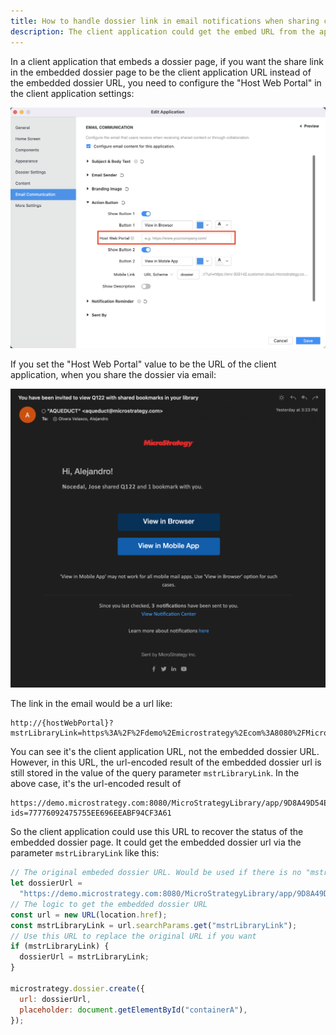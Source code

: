 ```yaml
---
title: How to handle dossier link in email notifications when sharing content
description: The client application could get the embed URL from the application settings.
---
```


In a client application that embeds a dossier page, if you want the share link in the embedded dossier page to be the client application URL instead of the embedded dossier URL, you need to configure the "Host Web Portal" in the client application settings:

![Host Web Portal](../images/application-config.png)

If you set the "Host Web Portal" value to be the URL of the client application, when you share the dossier via email:

![Share Dossier Email](../images/dossier-email.png)

The link in the email would be a url like:

```url
http://{hostWebPortal}?mstrLibraryLink=https%3A%2F%2Fdemo%2Emicrostrategy%2Ecom%3A8080%2FMicroStrategyLibrary%2Fapp%2F9D8A49D54E04E0BE62C877ACC18A5A0A%2F0627433046E1B80BCE681C87E48F5C28%2Fbookmarks%3Fids%3D77776092475755EE696EEABF94CF3A61
```

You can see it's the client application URL, not the embedded dossier URL. However, in this URL, the url-encoded result of the embedded dossier url is still stored in the value of the query parameter `mstrLibraryLink`. In the above case, it's the url-encoded result of

```url
https://demo.microstrategy.com:8080/MicroStrategyLibrary/app/9D8A49D54E04E0BE62C877ACC18A5A0A/0627433046E1B80BCE681C87E48F5C28/bookmarks?ids=77776092475755EE696EEABF94CF3A61
```

So the client application could use this URL to recover the status of the embedded dossier page. It could get the embedded dossier url via the parameter `mstrLibraryLink` like this:

```js
// The original embeded dossier URL. Would be used if there is no "mstrLibraryLink" parameter
let dossierUrl =
  "https://demo.microstrategy.com:8080/MicroStrategyLibrary/app/9D8A49D54E04E0BE62C877ACC18A5A0A/0627433046E1B80BCE681C87E48F5C28";
// The logic to get the embedded dossier URL
const url = new URL(location.href);
const mstrLibraryLink = url.searchParams.get("mstrLibraryLink");
// Use this URL to replace the original URL if you want
if (mstrLibraryLink) {
  dossierUrl = mstrLibraryLink;
}

microstrategy.dossier.create({
  url: dossierUrl,
  placeholder: document.getElementById("containerA"),
});
```

